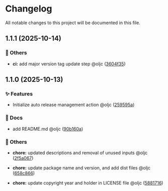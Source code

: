 # Changelog

All notable changes to this project will be documented in this file.

## 1.1.1 (2025-10-14)

### 🔧 Others

* **ci:** add major version tag update step @oljc ([3604f35](https://github.com/oljc/release/commit/3604f35e53b7209589ade20b704648b2f1530099))


## 1.1.0 (2025-10-13)

### ✨ Features

* Initialize  auto release management action @oljc ([259595a](https://github.com/oljc/release/commit/259595addf79927ee13c7984a0e04c1a0ccd0090))

### 📝 Docs

* add README.md @oljc ([90b160a](https://github.com/oljc/release/commit/90b160a09f942f0dbfc6055cb6b19e29c85d9405))

### 🔧 Others

* **chore:** updated descriptions and removal of unused inputs @oljc ([2f5a067](https://github.com/oljc/release/commit/2f5a0672ad80d8bc85ae89ab49efa88a53a9c2a4))

* **chore:** update package name and version, and add dist files @oljc ([658c866](https://github.com/oljc/release/commit/658c866fcd7a5a21331fef91d92161d4393d5391))

* **chore:** update copyright year and holder in LICENSE file @oljc ([5881716](https://github.com/oljc/release/commit/5881716f3087be73472526f103d0481c7d4abc73))


